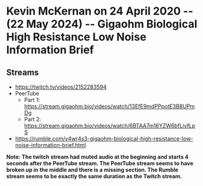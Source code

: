 # Kevin McKernan on 24 April 2020 -- (22 May 2024) -- Gigaohm Biological High Resistance Low Noise Information Brief

## Streams
- https://twitch.tv/videos/2152283594
- PeerTube
  - Part 1: https://stream.gigaohm.bio/videos/watch/13EfE9mdPPpotE3B8UPmDg
  - Part 2: https://stream.gigaohm.bio/videos/watch/6BTAA7m16YZW6bfLiyfLpS
- https://rumble.com/v4wr4s3-gigaohm-biological-high-resistance-low-noise-information-brief.html

**Note: The twitch stream had muted audio at the beginning and starts 4 seconds after the PeerTube stream. The PeerTube stream seems to have broken up in the middle and there is a missing section. The Rumble stream seems to be exactly the same duration as the Twitch stream.**

